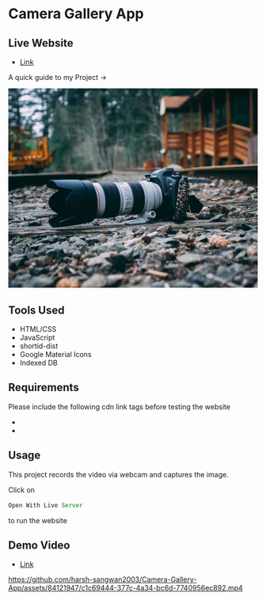 # Camera Gallery App

## Live Website

- [Link](https://harsh-sangwan2003.github.io/Jira-Ticket-Management/)

A quick guide to my Project ->

<img src ="/image.webp">

## Tools Used

- HTML/CSS
- JavaScript
- shortid-dist
- Google Material Icons
- Indexed DB

## Requirements

Please include the following cdn link tags before testing the website

- <script src="https://unpkg.com/shortid-dist@1.0.5/dist/shortid-2.2.13.min.js"></script>
- <link href="https://fonts.googleapis.com/icon?family=Material+Icons" rel="stylesheet">

## Usage

This project records the video via webcam and captures the image.

Click on

```js
Open With Live Server
``` 
to run the website

## Demo Video

- [Link](https://app.gemoo.com/share/home?codeId=M03dkjGq0wJ13)



https://github.com/harsh-sangwan2003/Camera-Gallery-App/assets/84121947/c1c69444-377c-4a34-bc6d-7740956ec892.mp4